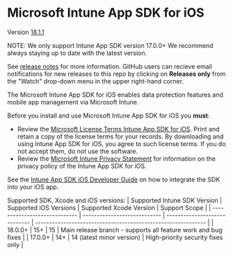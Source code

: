 # Microsoft Intune App SDK for iOS 

Version [18.1.1](https://github.com/msintuneappsdk/ms-intune-app-sdk-ios/releases)

NOTE: We only support Intune App SDK version 17.0.0+ We recommend always staying up to date with the latest version.

See [release notes](https://github.com/msintuneappsdk/ms-intune-app-sdk-ios/releases) for more information. GitHub users can recieve email notifications for new releases to this repo by clicking on **Releases only** from the "Watch" drop-down menu in the upper right-hand corner.

The Microsoft Intune App SDK for iOS enables data protection features and mobile app management via Microsoft Intune.

Before you install and use Microsoft Intune App SDK for iOS you **must**:
* Review the [Microsoft License Terms Intune App SDK for iOS](https://github.com/msintuneappsdk/ms-intune-app-sdk-ios/blob/master/Microsoft%20License%20Terms%20Intune%20App%20SDK%20for%20iOS.pdf). Print and retain a copy of the license terms for your records. By downloading and using Intune App SDK for iOS, you agree to such license terms.  If you do not accept them, do not use the software.
* Review the [Microsoft Intune Privacy Statement](https://docs.microsoft.com/legal/intune/microsoft-intune-privacy-statement) for information on the privacy policy of the Intune App SDK for iOS.

See the [Intune App SDK iOS Developer Guide](https://learn.microsoft.com/intune/develop/intune-app-sdk-ios) on how to integrate the SDK into your iOS app.

Supported SDK, Xcode and iOS versions:
| Supported Intune SDK Version  | Supported iOS Versions       | Supported Xcode Version        | Support Scope                                                 |
| ----------------------------- | ---------------------------- | -----------------------------  | ------------------------------------------------------------- |
| 18.0.0+                       | 15+                          | 15                             | Main release branch - supports all feature work and bug fixes | 
| 17.0.0+                       | 14+                          | 14 (latest minor version)      | High-priority security fixes only                             |
